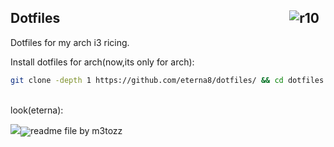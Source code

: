 <img src="https://hits.sh/github.com/eterna8/dotfiles.git.svg?label=views&color=fe7d37" alt="r10" hspace="10"
 align="right" /> Dotfiles
--

Dotfiles for my arch i3 ricing.<br>

Install dotfiles for arch(now,its only for arch): <br>
```bash
git clone -depth 1 https://github.com/eterna8/dotfiles/ && cd dotfiles && sh arch-install.sh
```
<br>
look(eterna):
<p align="left"><img src="https://cdn.discordapp.com/attachments/1131279204567224430/1131653900445958235/image
.png" <align="right"><img src="https://cdn.discordapp.com/attachments/1131279204567224430/11316539
00714381372/image.png" 

<p align="center">readme file by m3tozz
